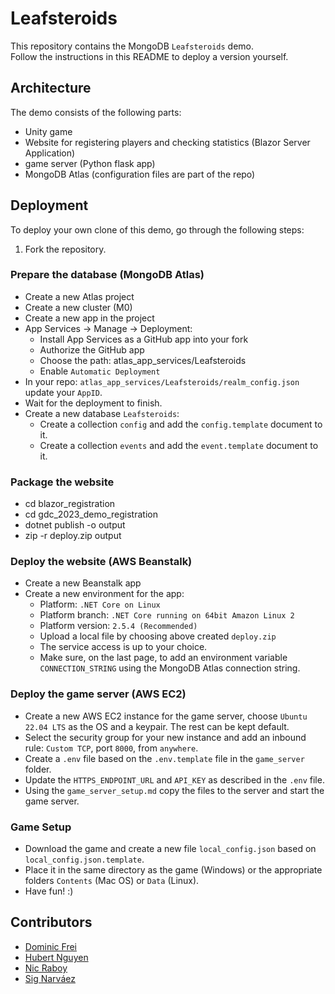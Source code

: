 # Leafsteroids

This repository contains the MongoDB `Leafsteroids` demo.  
Follow the instructions in this README to deploy a version yourself.

## Architecture

The demo consists of the following parts:

- Unity game
- Website for registering players and checking statistics (Blazor Server Application)
- game server (Python flask app)
- MongoDB Atlas (configuration files are part of the repo)

## Deployment

To deploy your own clone of this demo, go through the following steps:

1. Fork the repository.

### Prepare the database (MongoDB Atlas)

- Create a new Atlas project
- Create a new cluster (M0)
- Create a new app in the project
- App Services -> Manage -> Deployment:
    - Install App Services as a GitHub app into your fork
    - Authorize the GitHub app
    - Choose the path: atlas_app_services/Leafsteroids
    - Enable `Automatic Deployment`
- In your repo: `atlas_app_services/Leafsteroids/realm_config.json` update your `AppID`.
- Wait for the deployment to finish.
- Create a new database `Leafsteroids`:
    - Create a collection `config` and add the `config.template` document to it.
    - Create a collection `events` and add the `event.template` document to it.

### Package the website

- cd blazor_registration
- cd gdc_2023_demo_registration
- dotnet publish -o output
- zip -r deploy.zip output

### Deploy the website (AWS Beanstalk)

- Create a new Beanstalk app
- Create a new environment for the app:
    - Platform: `.NET Core on Linux`
    - Platform branch: `.NET Core running on 64bit Amazon Linux 2`
    - Platform version: `2.5.4 (Recommended)`
    - Upload a local file by choosing above created `deploy.zip`
    - The service access is up to your choice.
    - Make sure, on the last page, to add an environment variable `CONNECTION_STRING` using the MongoDB Atlas connection
      string.

### Deploy the game server (AWS EC2)

- Create a new AWS EC2 instance for the game server, choose `Ubuntu 22.04 LTS` as the OS and a keypair. The rest can be
  kept default.
- Select the security group for your new instance and add an inbound rule: `Custom TCP`, port `8000`, from `anywhere`.
- Create a `.env` file based on the `.env.template` file in the `game_server` folder.
- Update the `HTTPS_ENDPOINT_URL` and `API_KEY` as described in the `.env` file.
- Using the `game_server_setup.md` copy the files to the server and start the game server.

### Game Setup

- Download the game and create a new file `local_config.json` based on `local_config.json.template`.
- Place it in the same directory as the game (Windows) or the appropriate folders `Contents` (Mac OS) or `Data` (Linux).
- Have fun! :)

## Contributors

- [Dominic Frei](https://linktr.ee/dominicfrei)
- [Hubert Nguyen](https://)
- [Nic Raboy](https://www.nraboy.com)
- [Sig Narváez](https://www.linkedin.com/in/signarvaez/)
